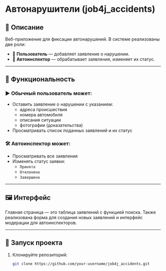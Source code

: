 # Автонарушители (job4j_accidents)

## 📌 Описание

Веб-приложение для фиксации автонарушений. В системе реализованы две роли:
- 👤 **Пользователь** — добавляет заявление о нарушении.
- 👮 **Автоинспектор** — обрабатывает заявления, изменяет их статус.

---

## 🚗 Функциональность

### ▶️ Обычный пользователь может:
- Оставить заявление о нарушении с указанием:
  - адреса происшествия
  - номера автомобиля
  - описания ситуации
  - фотографии (доказательства)
- Просматривать список поданных заявлений и их статус

### 🛠 Автоинспектор может:
- Просматривать все заявления
- Изменять статус заявки:
  - `Принята`
  - `Отклонена`
  - `Завершена`

---

## 🖼 Интерфейс

Главная страница — это таблица заявлений с функцией поиска. Также реализована форма для создания новых заявлений и интерфейс модерации для автоинспекторов.

---

## 🚀 Запуск проекта

1. Клонируйте репозиторий:
   ```bash
   git clone https://github.com/your-username/job4j_accidents.git
